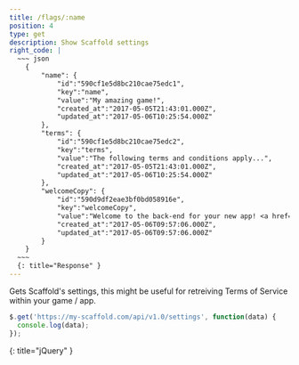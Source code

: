 ```yaml
---
title: /flags/:name
position: 4
type: get
description: Show Scaffold settings
right_code: |
  ~~~ json
    {
        "name": {
            "id":"590cf1e5d8bc210cae75edc1",
            "key":"name",
            "value":"My amazing game!",
            "created_at":"2017-05-05T21:43:01.000Z",
            "updated_at":"2017-05-06T10:25:54.000Z"
        },
        "terms": {
            "id":"590cf1e5d8bc210cae75edc2",
            "key":"terms",
            "value":"The following terms and conditions apply...",
            "created_at":"2017-05-05T21:43:01.000Z",
            "updated_at":"2017-05-06T10:25:54.000Z"
        },
        "welcomeCopy": {
            "id":"590d9df2eae3bf0bd058916e",
            "key":"welcomeCopy",
            "value":"Welcome to the back-end for your new app! <a href=\"/docs\">Click here to get started.</a>",
            "created_at":"2017-05-06T09:57:06.000Z",
            "updated_at":"2017-05-06T09:57:06.000Z"
        }
    }
  ~~~
  {: title="Response" }
---
```


Gets Scaffold's settings, this might be useful for retreiving Terms of Service within your game / app.

~~~ javascript
$.get('https://my-scaffold.com/api/v1.0/settings', function(data) {
  console.log(data);
});
~~~
{: title="jQuery" }